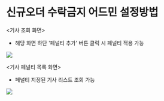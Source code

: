 # 신규오더 수락금지 어드민 설정방법

<기사 조회 화면>  
- 해당 화면 하단 '페널티 추가' 버튼 클릭 시 페널티 적용 가능

![](https://kakaomobilitysupport.zendesk.com/hc/article_attachments/32984988169369)

<기사 페널티 목록 화면>  
- 페널티 지정된 기사 리스트 조회 가능

![](https://kakaomobilitysupport.zendesk.com/hc/article_attachments/32984988271897)